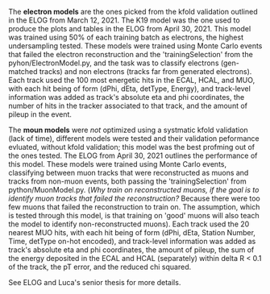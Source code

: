 The **electron models** are the ones picked from the kfold validation outlined in the ELOG from March 12, 2021.
The K19 model was the one used to produce the plots and tables in the ELOG from April 30, 2021. This model was trained using 50% of each training batch as electrons, the highest undersampling tested.
These models were trained using Monte Carlo events that failed the electron reconstruction and the 'trainingSelection' from the pyhon/ElectronModel.py, and the task
was to classify electrons (gen-matched tracks) and non electrons (tracks far from generated electrons).
Each track used the 100 most energetic hits in the ECAL, HCAL, and MUO, with each hit being of form (dPhi, dEta, detType, Energy), and track-level information was added as track's absolute eta and phi coordinates, the number of hits in the tracker associated to that track, and the amount of pileup in the event.

The **moun models** were _not_ optimized using a systmatic kfold validation (lack of time), different models were tested and their validation peformance evluated, without
kfold validation; this model was the best profming out of the ones tested. The ELOG from April 30, 2021 outlines the performance of this model.
These models were trained using Monte Carlo events, classifying between muon tracks that were reconstructed as muons and tracks from non-muon events, both passing the 'trainingSelection' from python/MuonModel.py.
(_Why train on reconstructed muons, if the goal is to identify muon tracks that failed the reconstruction?_
Because there were too few muons that failed the reconstruction to train on. The assumption, which is tested through this model, is that training on 'good' muons
will also teach the model to identify non-reconstructed muons).
Each track used the 20 nearest MUO hits, with each hit being of form (dPhi, dEta, Station Number, Time, detType on-hot encoded), and track-level information was added as track's absolute eta and phi coordinates, the amount of pileup, the sum of the energy deposited in the ECAL and HCAL (separately) within delta R < 0.1 of the track, the pT error, and the reduced chi squared.

See ELOG and Luca's senior thesis for more details.
